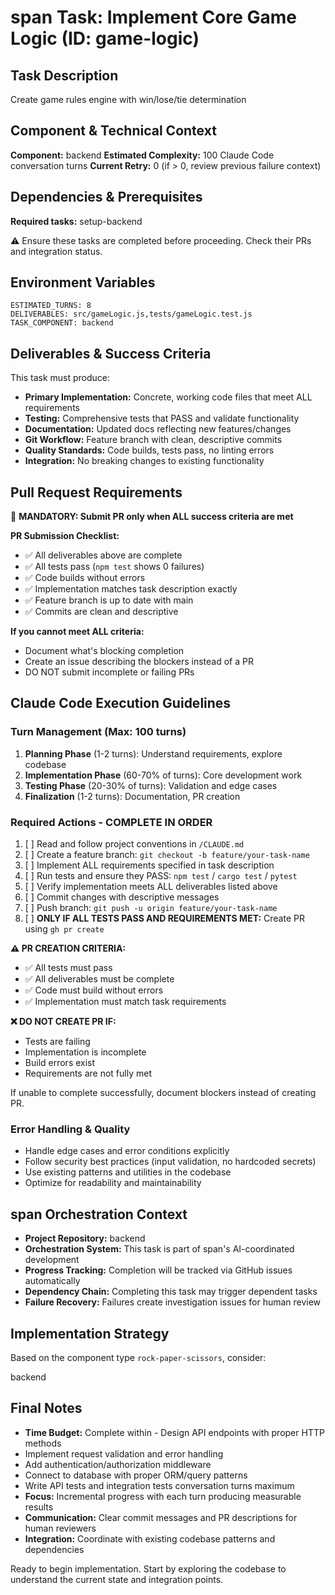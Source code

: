 # span Task: Implement Core Game Logic (ID: game-logic)

## Task Description
Create game rules engine with win/lose/tie determination

## Component & Technical Context
**Component:** backend
**Estimated Complexity:** 100 Claude Code conversation turns
**Current Retry:** 0 (if > 0, review previous failure context)

## Dependencies & Prerequisites
**Required tasks:** setup-backend

⚠️ Ensure these tasks are completed before proceeding. Check their PRs and integration status.

## Environment Variables
```
ESTIMATED_TURNS: 8
DELIVERABLES: src/gameLogic.js,tests/gameLogic.test.js
TASK_COMPONENT: backend
```

## Deliverables & Success Criteria
This task must produce:
- **Primary Implementation:** Concrete, working code files that meet ALL requirements
- **Testing:** Comprehensive tests that PASS and validate functionality  
- **Documentation:** Updated docs reflecting new features/changes
- **Git Workflow:** Feature branch with clean, descriptive commits
- **Quality Standards:** Code builds, tests pass, no linting errors
- **Integration:** No breaking changes to existing functionality

## Pull Request Requirements
🚨 **MANDATORY: Submit PR only when ALL success criteria are met**

**PR Submission Checklist:**
- ✅ All deliverables above are complete
- ✅ All tests pass (`npm test` shows 0 failures)
- ✅ Code builds without errors
- ✅ Implementation matches task description exactly
- ✅ Feature branch is up to date with main
- ✅ Commits are clean and descriptive

**If you cannot meet ALL criteria:**
- Document what's blocking completion
- Create an issue describing the blockers instead of a PR
- DO NOT submit incomplete or failing PRs

## Claude Code Execution Guidelines

### Turn Management (Max: 100 turns)
1. **Planning Phase** (1-2 turns): Understand requirements, explore codebase
2. **Implementation Phase** (60-70% of turns): Core development work
3. **Testing Phase** (20-30% of turns): Validation and edge cases  
4. **Finalization** (1-2 turns): Documentation, PR creation

### Required Actions - COMPLETE IN ORDER
1. [ ] Read and follow project conventions in `/CLAUDE.md`
2. [ ] Create a feature branch: `git checkout -b feature/your-task-name`
3. [ ] Implement ALL requirements specified in task description
4. [ ] Run tests and ensure they PASS: `npm test` / `cargo test` / `pytest`
5. [ ] Verify implementation meets ALL deliverables listed above
6. [ ] Commit changes with descriptive messages
7. [ ] Push branch: `git push -u origin feature/your-task-name`
8. [ ] **ONLY IF ALL TESTS PASS AND REQUIREMENTS MET:** Create PR using `gh pr create`

**⚠️ PR CREATION CRITERIA:**
- ✅ All tests must pass
- ✅ All deliverables must be complete
- ✅ Code must build without errors
- ✅ Implementation must match task requirements

**❌ DO NOT CREATE PR IF:**
- Tests are failing
- Implementation is incomplete
- Build errors exist
- Requirements are not fully met

If unable to complete successfully, document blockers instead of creating PR.

### Error Handling & Quality
- Handle edge cases and error conditions explicitly
- Follow security best practices (input validation, no hardcoded secrets)
- Use existing patterns and utilities in the codebase
- Optimize for readability and maintainability

## span Orchestration Context
- **Project Repository:** backend
- **Orchestration System:** This task is part of span's AI-coordinated development
- **Progress Tracking:** Completion will be tracked via GitHub issues automatically
- **Dependency Chain:** Completing this task may trigger dependent tasks
- **Failure Recovery:** Failures create investigation issues for human review

## Implementation Strategy
Based on the component type `rock-paper-scissors`, consider:

backend

## Final Notes
- **Time Budget:** Complete within - Design API endpoints with proper HTTP methods
- Implement request validation and error handling
- Add authentication/authorization middleware
- Connect to database with proper ORM/query patterns
- Write API tests and integration tests conversation turns maximum
- **Focus:** Incremental progress with each turn producing measurable results
- **Communication:** Clear commit messages and PR descriptions for human reviewers
- **Integration:** Coordinate with existing codebase patterns and dependencies

Ready to begin implementation. Start by exploring the codebase to understand the current state and integration points.
